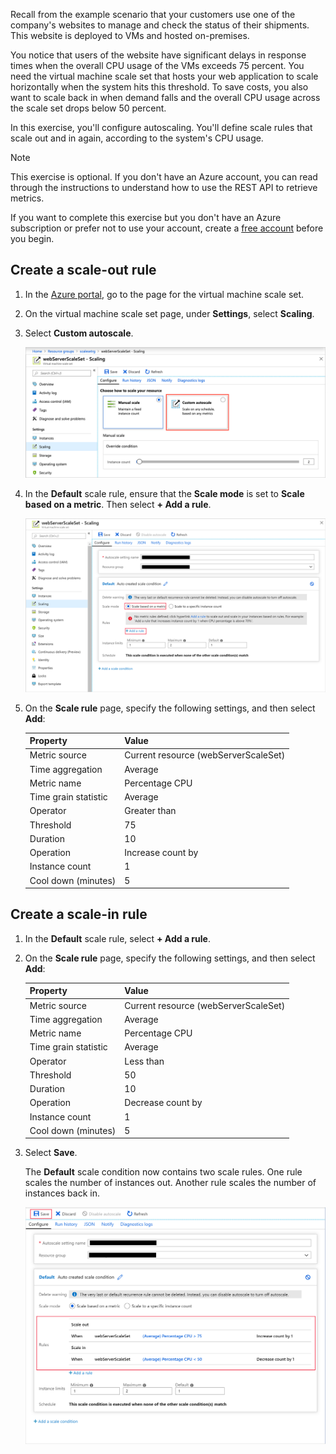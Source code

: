 Recall from the example scenario that your customers use one of the company's websites to manage and check the status of their shipments. This website is deployed to VMs and hosted on-premises. 

You notice that users of the website have significant delays in response times when the overall CPU usage of the VMs exceeds 75 percent. You need the virtual machine scale set that hosts your web application to scale horizontally when the system hits this threshold. To save costs, you also want to scale back in when demand falls and the overall CPU usage across the scale set drops below 50 percent.

In this exercise, you'll configure autoscaling. You'll define scale rules that scale out and in again, according to the system's CPU usage.

> [!NOTE]
> This exercise is optional. If you don't have an Azure account, you can read through the instructions to understand how to use the REST API to retrieve metrics.
>
> If you want to complete this exercise but you don't have an Azure subscription or prefer not to use your account, create a [free account](https://azure.microsoft.com/free/?azure-portal=true) before you begin.

## Create a scale-out rule

1. In the [Azure portal](https://portal.azure.com), go to the page for the virtual machine scale set.

1. On the virtual machine scale set page, under **Settings**, select **Scaling**.

1. Select **Custom autoscale**.

    ![Screenshot of the virtual machine scale set page](../media/5-enable-autoscale.png)

1. In the **Default** scale rule, ensure that the **Scale mode** is set to **Scale based on a metric**. Then select **+ Add a rule**.

   ![Screenshot of the virtual machine scale set page](../media/5-add-rule.png)

1. On the **Scale rule** page, specify the following settings, and then select **Add**:

    | Property  | Value  |
    |---|---|
    | Metric source | Current resource (webServerScaleSet) |
    | Time aggregation | Average  |
    | Metric name | Percentage CPU |
    | Time grain statistic | Average |
    | Operator | Greater than |
    | Threshold | 75 |
    | Duration | 10 |
    | Operation | Increase count by |
    | Instance count | 1 |
    | Cool down (minutes) | 5 |

## Create a scale-in rule

1. In the **Default** scale rule, select **+ Add a rule**.

1. On the **Scale rule** page, specify the following settings, and then select **Add**:

    | Property  | Value  |
    |---|---|
    | Metric source | Current resource (webServerScaleSet) |
    | Time aggregation | Average  |
    | Metric name | Percentage CPU |
    | Time grain statistic | Average |
    | Operator | Less than |
    | Threshold | 50 |
    | Duration | 10 |
    | Operation | Decrease count by |
    | Instance count | 1 |
    | Cool down (minutes) | 5 |

1. Select **Save**.

    The **Default** scale condition now contains two scale rules. One rule scales the number of instances out. Another rule scales the number of instances back in.

    ![Screenshot of the virtual machine scale set page](../media/5-scale-rules.png)

